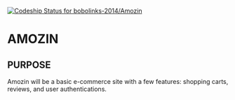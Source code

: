 [ ![Codeship Status for bobolinks-2014/Amozin](www.codeship.io/projects/c0291860-10f1-0132-f222-0e0e1e0e9e00/status)](https://www.codeship.io/projects/32934) 
<h1> AMOZIN </h1>

<h2> PURPOSE </h2>

<p> Amozin will be a basic e-commerce site with a few features: shopping carts, reviews, and user authentications. </p>


